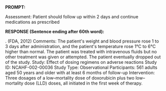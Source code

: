 **PROMPT:**

Assessment: Patient should follow up within 2 days and continue medications as prescribed

**RESPONSE (Sentence ending after 60th word):**

. (FDA, 2012)  Comments: The patient's weight and blood pressure rose 1 to 3 days after administration, and the patient's temperature rose 1°C to 6°C higher than normal. The patient was treated with intravenous fluids but no other treatment was given or attempted. The patient eventually dropped out of the study. Study: Effect of dosing regimens on adverse reactions  Study ID: NCAHF-002-00036  Study Type: Observational  Participants: 561 adults aged 50 years and older with at least 6 months of follow-up  Intervention: Three dosages of a low–mortality dose of doxorubicin plus two low–mortality dose (LLD) doses, all initiated in the first week of therapy. 